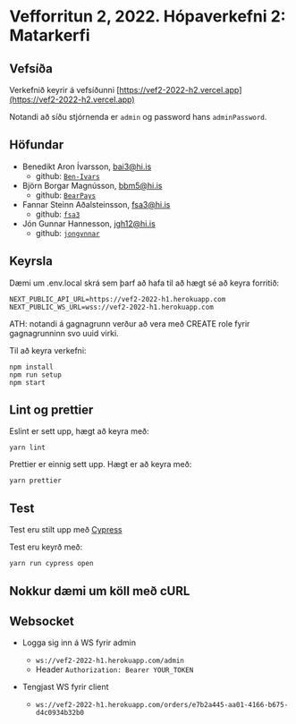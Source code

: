# Vefforritun 2, 2022. Hópaverkefni 2: Matarkerfi

## Vefsíða

Verkefnið keyrir á vefsíðunni [https://vef2-2022-h2.vercel.app](https://vef2-2022-h2.vercel.app)

Notandi að síðu stjórnenda er `admin` og password hans `adminPassword`.

## Höfundar

- Benedikt Aron Ívarsson, [bai3@hi.is](mailto:bai3@hi.is)
  - github: [`Ben-Ivars`](https://github.com/Ben-Ivars)
- Björn Borgar Magnússon, [bbm5@hi.is](mailto:bbm5@hi.is)
  - github: [`BearPays`](https://github.com/BearPays)
- Fannar Steinn Aðalsteinsson, [fsa3@hi.is](mailto:fsa3@hi.is)
  - github: [`fsa3`](https://github.com/fsa3)
- Jón Gunnar Hannesson, [ jgh12@hi.is](mailto:jgh12@hi.is)
  - github: [`jongvnnar`](https://github.com/jongvnnar)

## Keyrsla

Dæmi um .env.local skrá sem þarf að hafa til að hægt sé að keyra forritið:

```
NEXT_PUBLIC_API_URL=https://vef2-2022-h1.herokuapp.com
NEXT_PUBLIC_WS_URL=wss://vef2-2022-h1.herokuapp.com
```

ATH: notandi á gagnagrunn verður að vera með CREATE role fyrir gagnagrunninn svo uuid virki.

Til að keyra verkefni:

```
npm install
npm run setup
npm start
```

## Lint og prettier

Eslint er sett upp, hægt að keyra með:

```
yarn lint
```

Prettier er einnig sett upp. Hægt er að keyra með:

```
yarn prettier
```

## Test

Test eru stilt upp með [Cypress](https://www.cypress.io/)

Test eru keyrð með:

```
yarn run cypress open 
```
## Nokkur dæmi um köll með cURL

## Websocket

- Logga sig inn á WS fyrir admin

  - `ws://vef2-2022-h1.herokuapp.com/admin`
  - Header `Authorization: Bearer YOUR_TOKEN`

- Tengjast WS fyrir client
  - `ws://vef2-2022-h1.herokuapp.com/orders/e7b2a445-aa01-4166-b675-d4c0934b32b0`

